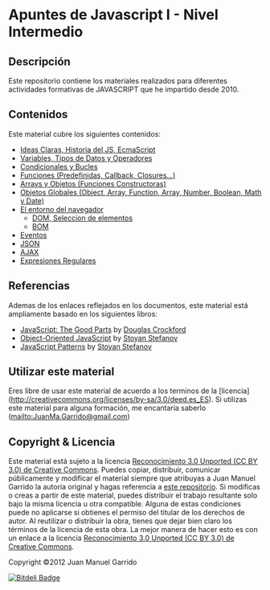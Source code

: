# Apuntes de Javascript I - Nivel Intermedio

## Descripción ##

Este repositorio contiene los materiales realizados para diferentes actividades formativas de JAVASCRIPT que he impartido desde 2010.

## Contenidos ##

Este material cubre los siguientes contenidos:

- [Ideas Claras, Historia del JS, EcmaScript](markdown/generalidades)
- [Variables, Tipos de Datos y Operadores](markdown/variable_tipos_datos_operadores)
- [Condicionales y Bucles](markdown/condiciones_bucles)
- [Funciones (Predefinidas, Callback, Closures...)](markdown/funciones)
- [Arrays y Objetos (Funciones Constructoras)](markdown/objetos)
- [Objetos Globales (Object, Array, Function, Array, Number, Boolean, Math y Date)](markdown/objetos_globales)
- [El entorno del navegador](markdown/entorno_navegador)
    -  [DOM, Seleccion de elementos](markdown/entorno_navegador/DOM)
    -  [BOM](markdown/entorno_navegador/BOM)
- [Eventos](markdown/eventos)
- [JSON](markdown/JSON)
- [AJAX](markdown/AJAX)
- [Expresiones Regulares](markdown/expresiones_regulares)


## Referencias ##

Ademas de los enlaces reflejados en los documentos, este material está ampliamente basado en los siguientes libros:

- [JavaScript: The Good Parts](http://www.amazon.com/dp/0596517742) by [Douglas Crockford](http://www.crockford.com/)
- [Object-Oriented JavaScript](http://www.amazon.com/dp/1847194141) by [Stoyan Stefanov](https://twitter.com/stoyanstefanov)
- [JavaScript Patterns](http://www.amazon.com/dp/0596806752) by [Stoyan Stefanov](https://twitter.com/stoyanstefanov)

## Utilizar este material ##

Eres libre de usar este material de acuerdo a los terminos de la [licencia]
(http://creativecommons.org/licenses/by-sa/3.0/deed.es_ES). Si utilizas este material
para alguna formación, me encantaría saberlo (<mailto:JuanMa.Garrido@gmail.com>)

## Copyright & Licencia ##

Este material está sujeto a la licencia [Reconocimiento 3.0 Unported (CC BY 3.0) de Creative Commons](http://creativecommons.org/licenses/by-sa/3.0/deed.es_ES). Puedes copiar, distribuir, comunicar públicamente y modificar el material siempre que atribuyas a Juan Manuel Garrido la autoría original y hagas referencia a [este repositorio](https://github.com/juanmaguitar/training-frontend-docs). Si modificas o creas a partir de este material, puedes distribuir el trabajo resultante solo bajo la misma licencia u otra compatible. Alguna de estas condiciones puede no aplicarse si obtienes el permiso del titular de los derechos de autor.  Al reutilizar o distribuir la obra, tienes que dejar bien claro los términos de la licencia de esta obra. La mejor manera de hacer esto es con un enlace a la licencia [Reconocimiento 3.0 Unported (CC BY 3.0) de Creative Commons](http://creativecommons.org/licenses/by-sa/3.0/deed.es_ES).

Copyright &copy;2012 Juan Manuel Garrido



[![Bitdeli Badge](https://d2weczhvl823v0.cloudfront.net/juanmaguitar/training-frontend-docs/trend.png)](https://bitdeli.com/free "Bitdeli Badge")

